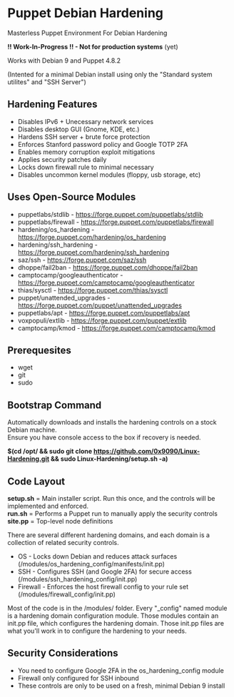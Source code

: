 # Puppet Debian Hardening
Masterless Puppet Environment For Debian Hardening

**!! Work-In-Progress !! - Not for production systems** (yet)

Works with Debian 9 and Puppet 4.8.2 

(Intented for a minimal Debian install using only the "Standard system utilites" and "SSH Server")

## Hardening Features
* Disables IPv6 + Unecessary network services
* Disables desktop GUI (Gnome, KDE, etc.)
* Hardens SSH server + brute force protection
* Enforces Stanford password policy and Google TOTP 2FA
* Enables memory corruption exploit mitigations
* Applies security patches daily
* Locks down firewall rule to minimal necessary
* Disables uncommon kernel modules (floppy, usb storage, etc)

## Uses Open-Source Modules
* puppetlabs/stdlib - https://forge.puppet.com/puppetlabs/stdlib
* puppetlabs/firewall - https://forge.puppet.com/puppetlabs/firewall
* hardening/os_hardening - https://forge.puppet.com/hardening/os_hardening
* hardening/ssh_hardening - https://forge.puppet.com/hardening/ssh_hardening
* saz/ssh - https://forge.puppet.com/saz/ssh
* dhoppe/fail2ban - https://forge.puppet.com/dhoppe/fail2ban
* camptocamp/googleauthenticator - https://forge.puppet.com/camptocamp/googleauthenticator
* thias/sysctl - https://forge.puppet.com/thias/sysctl
* puppet/unattended_upgrades - https://forge.puppet.com/puppet/unattended_upgrades
* puppetlabs/apt - https://forge.puppet.com/puppetlabs/apt
* voxpopuli/extlib - https://forge.puppet.com/puppet/extlib
* camptocamp/kmod - https://forge.puppet.com/camptocamp/kmod

## Prerequesites
* wget
* git
* sudo

## Bootstrap Command
Automatically downloads and installs the hardening controls on a stock Debian machine.  
Ensure you have console access to the box if recovery is needed.

**$(cd /opt/ && sudo git clone https://github.com/0x9090/Linux-Hardening.git && sudo Linux-Hardening/setup.sh -a)**

## Code Layout
**setup.sh** = Main installer script. Run this once, and the controls will be implemented and enforced.  
**run.sh** = Performs a Puppet run to manually apply the security controls  
**site.pp** = Top-level node definitions  

There are several different hardening domains, and each domain is a collection of related security controls.

* OS - Locks down Debian and reduces attack surfaces (/modules/os_hardening_config/manifests/init.pp)
* SSH - Configures SSH (and Google 2FA) for secure access (/modules/ssh_hardening_config/init.pp)
* Firewall - Enforces the host firewall config to your rule set (/modules/firewall_config/init.pp)

Most of the code is in the /modules/ folder. Every "_config" named module is a hardening domain configuration module. 
Those modules contain an init.pp file, which configures the hardening domain. Those init.pp files are what you'll work 
in to configure the hardening to your needs.

## Security Considerations
* You need to configure Google 2FA in the os_hardening_config module
* Firewall only configured for SSH inbound
* These controls are only to be used on a fresh, minimal Debian 9 install